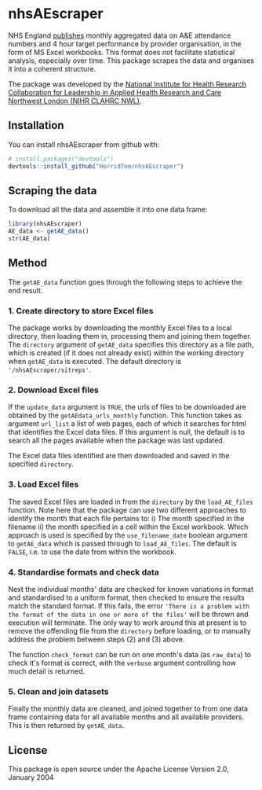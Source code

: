 
<!-- README.md is generated from README.Rmd. Please edit that file -->
nhsAEscraper
============

NHS England [publishes](https://www.england.nhs.uk/statistics/statistical-work-areas/ae-waiting-times-and-activity/) monthly aggregated data on A&E attendance numbers and 4 hour target performance by provider organisation, in the form of MS Excel workbooks. This format does not facilitate statistical analysis, especially over time. This package scrapes the data and organises it into a coherent structure.

The package was developed by the [National Institute for Health Research Collaboration for Leadership in Applied Health Research and Care Northwest London (NIHR CLAHRC NWL)](http://clahrc-northwestlondon.nihr.ac.uk/).

Installation
------------

You can install nhsAEscraper from github with:

``` r
# install.packages("devtools")
devtools::install_github("HorridTom/nhsAEscraper")
```

Scraping the data
-----------------

To download all the data and assemble it into one data frame:

``` r
library(nhsAEscraper)
AE_data <- getAE_data()
str(AE_data)
```

Method
------

The `getAE_data` function goes through the following steps to achieve the end result.

### 1. Create directory to store Excel files

The package works by downloading the monthly Excel files to a local directory, then loading them in, processing them and joining them together. The `directory` argument of `getAE_data` specifies this directory as a file path, which is created (if it does not already exist) within the working directory when `getAE_data` is executed. The default directory is `'/nhsAEscraper/sitreps'`.

### 2. Download Excel files

If the `update_data` argument is `TRUE`, the urls of files to be downloaded are obtained by the `getAEdata_urls_monthly` function. This function takes as argument `url_list` a list of web pages, each of which it searches for html that identifies the Excel data files. If this argument is null, the default is to search all the pages available when the package was last updated.

The Excel data files identified are then downloaded and saved in the specified `directory`.

### 3. Load Excel files

The saved Excel files are loaded in from the `directory` by the `load_AE_files` function. Note here that the package can use two different approaches to identify the month that each file pertains to: i) The month specified in the filename ii) the month specified in a cell within the Excel workbook. Which approach is used is specified by the `use_filename_date` boolean argument to `getAE_data` which is passed through to `load_AE_files`. The default is `FALSE`, i.e. to use the date from within the workbook.

### 4. Standardise formats and check data

Next the individual months' data are checked for known variations in format and standardised to a uniform format, then checked to ensure the results match the standard format. If this fails, the error `'There is a problem with the format of the data in one or more of the files'` will be thrown and execution will terminate. The only way to work around this at present is to remove the offending file from the `directory` before loading, or to manually address the problem between steps (2) and (3) above.

The function `check_format` can be run on one month's data (as `raw_data`) to check it's format is correct, with the `verbose` argument controlling how much detail is returned.

### 5. Clean and join datasets

Finally the monthly data are cleaned, and joined together to from one data frame containing data for all available months and all available providers. This is then returned by `getAE_data`.

License
-------

This package is open source under the Apache License Version 2.0, January 2004
